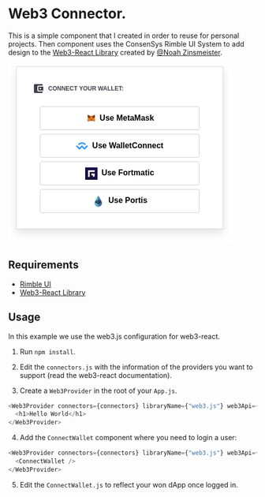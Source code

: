 # Web3 Connector.

This is a simple component that I created in order to reuse for personal projects. Then component uses the ConsenSys Rimble UI System to add design to the [Web3-React Library](https://noahzinsmeister.gitbook.io/web3-react/) created by [@Noah Zinsmeister](https://twitter.com/noahzinsmeister).

![Preview Image](/preview.png)

## Requirements

- [Rimble UI](https://rimble.consensys.design/)
- [Web3-React Library](https://noahzinsmeister.gitbook.io/web3-react/)

## Usage

In this example we use the web3.js configuration for web3-react.

1. Run `npm install`.

2. Edit the `connectors.js` with the information of the providers you want to support (read the web3-react documentation).

3. Create a `Web3Provider` in the root of your `App.js`.

```javascript
<Web3Provider connectors={connectors} libraryName={"web3.js"} web3Api={web3}>
  <h1>Hello World</h1>
</Web3Provider>
```

4. Add the `ConnectWallet` component where you need to login a user:

```javascript
<Web3Provider connectors={connectors} libraryName={"web3.js"} web3Api={web3}>
  <ConnectWallet />
</Web3Provider>
```

5. Edit the `ConnectWallet.js` to reflect your won dApp once logged in.
